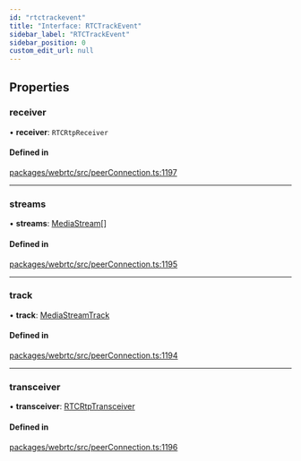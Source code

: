 ```yaml
---
id: "rtctrackevent"
title: "Interface: RTCTrackEvent"
sidebar_label: "RTCTrackEvent"
sidebar_position: 0
custom_edit_url: null
---
```


## Properties

### receiver

• **receiver**: `RTCRtpReceiver`

#### Defined in

[packages/webrtc/src/peerConnection.ts:1197](https://github.com/shinyoshiaki/werift-webrtc/blob/8a77e73/packages/webrtc/src/peerConnection.ts#L1197)

___

### streams

• **streams**: [MediaStream](../classes/mediastream.md)[]

#### Defined in

[packages/webrtc/src/peerConnection.ts:1195](https://github.com/shinyoshiaki/werift-webrtc/blob/8a77e73/packages/webrtc/src/peerConnection.ts#L1195)

___

### track

• **track**: [MediaStreamTrack](../classes/mediastreamtrack.md)

#### Defined in

[packages/webrtc/src/peerConnection.ts:1194](https://github.com/shinyoshiaki/werift-webrtc/blob/8a77e73/packages/webrtc/src/peerConnection.ts#L1194)

___

### transceiver

• **transceiver**: [RTCRtpTransceiver](../classes/rtcrtptransceiver.md)

#### Defined in

[packages/webrtc/src/peerConnection.ts:1196](https://github.com/shinyoshiaki/werift-webrtc/blob/8a77e73/packages/webrtc/src/peerConnection.ts#L1196)
